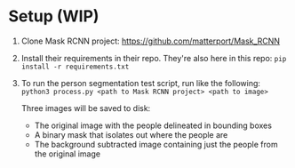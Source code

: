 # Setup (WIP)

1. Clone Mask RCNN project: https://github.com/matterport/Mask_RCNN
2. Install their requirements in their repo.  They're also here in this repo:
    `pip install -r requirements.txt`
3. To run the person segmentation test script, run like the following:
    `python3 process.py <path to Mask RCNN project> <path to image>`
    
    Three images will be saved to disk:
    * The original image with the people delineated in bounding boxes
    * A binary mask that isolates out where the people are
    * The background subtracted image containing just the people from the original image